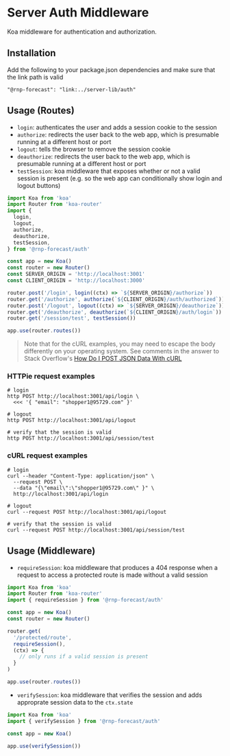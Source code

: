 # Server Auth Middleware

Koa middleware for authentication and authorization.

## Installation

Add the following to your package.json dependencies and make sure that the link path is valid
```
"@rnp-forecast": "link:../server-lib/auth"
```

## Usage (Routes)

- `login`: authenticates the user and adds a session cookie to the session
- `authorize`: redirects the user back to the web app, which is presumable running at a different host or port
- `logout`: tells the browser to remove the session cookie
- `deauthorize`: redirects the user back to the web app, which is presumable running at a different host or port
- `testSession`: koa middleware that exposes whether or not a valid session is present (e.g. so the web app can conditionally show login and logout buttons)

```js
import Koa from 'koa'
import Router from 'koa-router'
import {
  login,
  logout,
  authorize,
  deauthorize,
  testSession,
} from '@rnp-forecast/auth'

const app = new Koa()
const router = new Router()
const SERVER_ORIGIN = 'http://localhost:3001'
const CLIENT_ORIGIN = 'http://localhost:3000'

router.post('/login', login((ctx) => `${SERVER_ORIGIN}/authorize`))
router.get('/authorize', authorize(`${CLIENT_ORIGIN}/auth/authorized`))
router.post('/logout', logout((ctx) => `${SERVER_ORIGIN}/deauthorize`))
router.get('/deauthorize', deauthorize(`${CLIENT_ORIGIN}/auth/login`))
router.get('/session/test', testSession())

app.use(router.routes())
```

> Note that for the cURL examples, you may need to escape the body differently on your operating system. See comments in the answer to Stack Overflow's [How Do I POST JSON Data With cURL](https://stackoverflow.com/questions/7172784/how-do-i-post-json-data-with-curl)

### HTTPie request examples

```shell
# login
http POST http://localhost:3001/api/login \
  <<< '{ "email": "shopper1@95729.com" }'

# logout
http POST http://localhost:3001/api/logout

# verify that the session is valid
http POST http://localhost:3001/api/session/test
```

### cURL request examples

```shell
# login
curl --header "Content-Type: application/json" \
  --request POST \
  --data "{\"email\":\"shopper1@95729.com\" }" \
  http://localhost:3001/api/login

# logout
curl --request POST http://localhost:3001/api/logout

# verify that the session is valid
curl --request POST http://localhost:3001/api/session/test
```

## Usage (Middleware)

- `requireSession`: koa middleware that produces a 404 response when a request to access a protected route is made without a valid session

```js
import Koa from 'koa'
import Router from 'koa-router'
import { requireSession } from '@rnp-forecast/auth'

const app = new Koa()
const router = new Router()

router.get(
  '/protected/route',
  requireSession(),
  (ctx) => {
    // only runs if a valid session is present
  }
)

app.use(router.routes())
```

- `verifySession`: koa middleware that verifies the session and adds approprate session data to the `ctx.state`

```js
import Koa from 'koa'
import { verifySession } from '@rnp-forecast/auth'

const app = new Koa()

app.use(verifySession())
```
